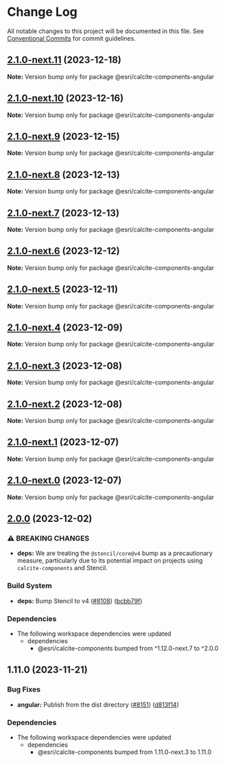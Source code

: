 # Change Log

All notable changes to this project will be documented in this file.
See [Conventional Commits](https://conventionalcommits.org) for commit guidelines.

## [2.1.0-next.11](https://github.com/Esri/calcite-design-system/compare/@esri/calcite-components-angular@2.1.0-next.10...@esri/calcite-components-angular@2.1.0-next.11) (2023-12-18)

__Note:__ Version bump only for package @esri/calcite-components-angular

## [2.1.0-next.10](https://github.com/Esri/calcite-design-system/compare/@esri/calcite-components-angular@2.1.0-next.9...@esri/calcite-components-angular@2.1.0-next.10) (2023-12-16)

__Note:__ Version bump only for package @esri/calcite-components-angular

## [2.1.0-next.9](https://github.com/Esri/calcite-design-system/compare/@esri/calcite-components-angular@2.1.0-next.8...@esri/calcite-components-angular@2.1.0-next.9) (2023-12-15)

__Note:__ Version bump only for package @esri/calcite-components-angular

## [2.1.0-next.8](https://github.com/Esri/calcite-design-system/compare/@esri/calcite-components-angular@2.1.0-next.7...@esri/calcite-components-angular@2.1.0-next.8) (2023-12-13)

__Note:__ Version bump only for package @esri/calcite-components-angular

## [2.1.0-next.7](https://github.com/Esri/calcite-design-system/compare/@esri/calcite-components-angular@2.1.0-next.6...@esri/calcite-components-angular@2.1.0-next.7) (2023-12-13)

__Note:__ Version bump only for package @esri/calcite-components-angular

## [2.1.0-next.6](https://github.com/Esri/calcite-design-system/compare/@esri/calcite-components-angular@2.1.0-next.5...@esri/calcite-components-angular@2.1.0-next.6) (2023-12-12)

__Note:__ Version bump only for package @esri/calcite-components-angular

## [2.1.0-next.5](https://github.com/Esri/calcite-design-system/compare/@esri/calcite-components-angular@2.1.0-next.4...@esri/calcite-components-angular@2.1.0-next.5) (2023-12-11)

__Note:__ Version bump only for package @esri/calcite-components-angular

## [2.1.0-next.4](https://github.com/Esri/calcite-design-system/compare/@esri/calcite-components-angular@2.1.0-next.3...@esri/calcite-components-angular@2.1.0-next.4) (2023-12-09)

__Note:__ Version bump only for package @esri/calcite-components-angular

## [2.1.0-next.3](https://github.com/Esri/calcite-design-system/compare/@esri/calcite-components-angular@2.1.0-next.2...@esri/calcite-components-angular@2.1.0-next.3) (2023-12-08)

__Note:__ Version bump only for package @esri/calcite-components-angular

## [2.1.0-next.2](https://github.com/Esri/calcite-design-system/compare/@esri/calcite-components-angular@2.1.0-next.1...@esri/calcite-components-angular@2.1.0-next.2) (2023-12-08)

__Note:__ Version bump only for package @esri/calcite-components-angular

## [2.1.0-next.1](https://github.com/Esri/calcite-design-system/compare/@esri/calcite-components-angular@2.1.0-next.0...@esri/calcite-components-angular@2.1.0-next.1) (2023-12-07)

__Note:__ Version bump only for package @esri/calcite-components-angular

## [2.1.0-next.0](https://github.com/Esri/calcite-design-system/compare/@esri/calcite-components-angular@2.0.0...@esri/calcite-components-angular@2.1.0-next.0) (2023-12-07)

__Note:__ Version bump only for package @esri/calcite-components-angular

## [2.0.0](https://github.com/Esri/calcite-design-system/compare/@esri/calcite-components-angular@1.11.0...@esri/calcite-components-angular@2.0.0) (2023-12-02)

### ⚠ BREAKING CHANGES

- __deps:__ We are treating the `@stencil/core@v4` bump as a precautionary measure, particularly due to its potential impact on projects using `calcite-components` and Stencil.

### Build System

- __deps:__ Bump Stencil to v4 ([#8108](https://github.com/Esri/calcite-design-system/issues/8108)) ([bcbb79f](https://github.com/Esri/calcite-design-system/commit/bcbb79f8c925d505bb4ee5e6a54861c5f6bb88b9))

### Dependencies

- The following workspace dependencies were updated
  - dependencies
    - @esri/calcite-components bumped from ^1.12.0-next.7 to ^2.0.0

## 1.11.0 (2023-11-21)

### Bug Fixes

- __angular:__ Publish from the dist directory ([#8151](https://github.com/Esri/calcite-design-system/issues/8151)) ([d813f14](https://github.com/Esri/calcite-design-system/commit/d813f14c3c2fc7b765ccf27166f31201d91f2ac5))

### Dependencies

- The following workspace dependencies were updated
  - dependencies
    - @esri/calcite-components bumped from 1.11.0-next.3 to 1.11.0
